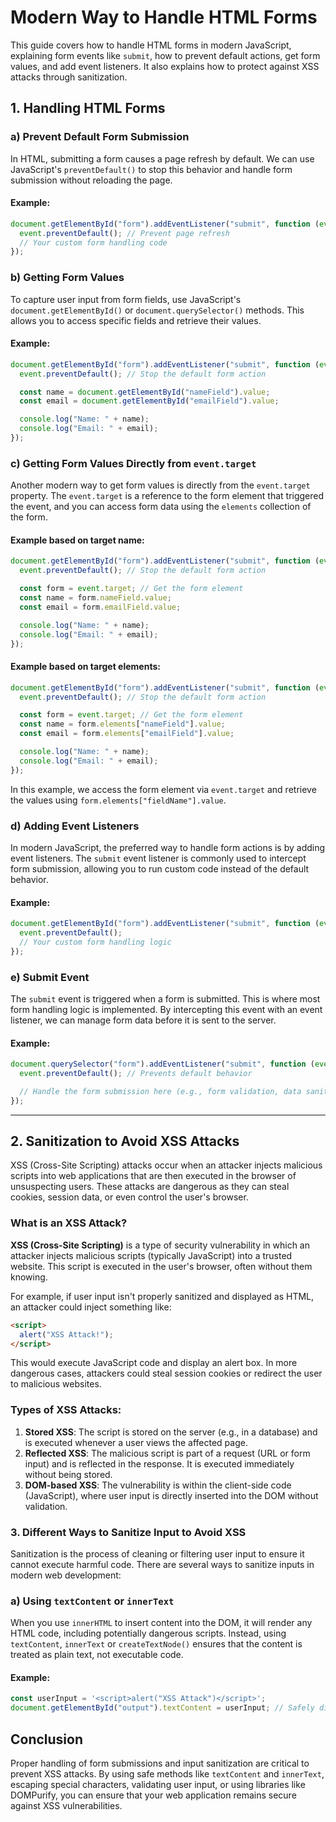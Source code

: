 # Modern Way to Handle HTML Forms

This guide covers how to handle HTML forms in modern JavaScript, explaining form events like `submit`, how to prevent default actions, get form values, and add event listeners. It also explains how to protect against XSS attacks through sanitization.

## 1. Handling HTML Forms

### a) Prevent Default Form Submission

In HTML, submitting a form causes a page refresh by default. We can use JavaScript's `preventDefault()` to stop this behavior and handle form submission without reloading the page.

#### Example:

```javascript
document.getElementById("form").addEventListener("submit", function (event) {
  event.preventDefault(); // Prevent page refresh
  // Your custom form handling code
});
```

### b) Getting Form Values

To capture user input from form fields, use JavaScript's `document.getElementById()` or `document.querySelector()` methods. This allows you to access specific fields and retrieve their values.

#### Example:

```javascript
document.getElementById("form").addEventListener("submit", function (event) {
  event.preventDefault(); // Stop the default form action

  const name = document.getElementById("nameField").value;
  const email = document.getElementById("emailField").value;

  console.log("Name: " + name);
  console.log("Email: " + email);
});
```

### c) Getting Form Values Directly from `event.target`

Another modern way to get form values is directly from the `event.target` property. The `event.target` is a reference to the form element that triggered the event, and you can access form data using the `elements` collection of the form.

#### Example based on target name:

```javascript
document.getElementById("form").addEventListener("submit", function (event) {
  event.preventDefault(); // Stop the default form action

  const form = event.target; // Get the form element
  const name = form.nameField.value;
  const email = form.emailField.value;

  console.log("Name: " + name);
  console.log("Email: " + email);
});
```

#### Example based on target elements:

```javascript
document.getElementById("form").addEventListener("submit", function (event) {
  event.preventDefault(); // Stop the default form action

  const form = event.target; // Get the form element
  const name = form.elements["nameField"].value;
  const email = form.elements["emailField"].value;

  console.log("Name: " + name);
  console.log("Email: " + email);
});
```

In this example, we access the form element via `event.target` and retrieve the values using `form.elements["fieldName"].value`.

### d) Adding Event Listeners

In modern JavaScript, the preferred way to handle form actions is by adding event listeners. The `submit` event listener is commonly used to intercept form submission, allowing you to run custom code instead of the default behavior.

#### Example:

```javascript
document.getElementById("form").addEventListener("submit", function (event) {
  event.preventDefault();
  // Your custom form handling logic
});
```

### e) Submit Event

The `submit` event is triggered when a form is submitted. This is where most form handling logic is implemented. By intercepting this event with an event listener, we can manage form data before it is sent to the server.

#### Example:

```javascript
document.querySelector("form").addEventListener("submit", function (event) {
  event.preventDefault(); // Prevents default behavior

  // Handle the form submission here (e.g., form validation, data sanitization)
});
```

---

## 2. Sanitization to Avoid XSS Attacks

XSS (Cross-Site Scripting) attacks occur when an attacker injects malicious scripts into web applications that are then executed in the browser of unsuspecting users. These attacks are dangerous as they can steal cookies, session data, or even control the user's browser.

### What is an XSS Attack?

**XSS (Cross-Site Scripting)** is a type of security vulnerability in which an attacker injects malicious scripts (typically JavaScript) into a trusted website. This script is executed in the user's browser, often without them knowing.

For example, if user input isn't properly sanitized and displayed as HTML, an attacker could inject something like:

```html
<script>
  alert("XSS Attack!");
</script>
```

This would execute JavaScript code and display an alert box. In more dangerous cases, attackers could steal session cookies or redirect the user to malicious websites.

### Types of XSS Attacks:

1. **Stored XSS**: The script is stored on the server (e.g., in a database) and is executed whenever a user views the affected page.
2. **Reflected XSS**: The malicious script is part of a request (URL or form input) and is reflected in the response. It is executed immediately without being stored.
3. **DOM-based XSS**: The vulnerability is within the client-side code (JavaScript), where user input is directly inserted into the DOM without validation.

### 3. Different Ways to Sanitize Input to Avoid XSS

Sanitization is the process of cleaning or filtering user input to ensure it cannot execute harmful code. There are several ways to sanitize inputs in modern web development:

### a) Using `textContent` or `innerText`

When you use `innerHTML` to insert content into the DOM, it will render any HTML code, including potentially dangerous scripts. Instead, using `textContent`, `innerText` or `createTextNode()` ensures that the content is treated as plain text, not executable code.

#### Example:

```javascript
const userInput = '<script>alert("XSS Attack")</script>';
document.getElementById("output").textContent = userInput; // Safely displays text
```

## Conclusion

Proper handling of form submissions and input sanitization are critical to prevent XSS attacks. By using safe methods like `textContent` and `innerText`, escaping special characters, validating user input, or using libraries like DOMPurify, you can ensure that your web application remains secure against XSS vulnerabilities.
